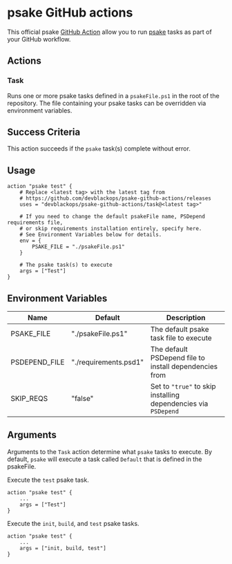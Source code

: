 # psake GitHub actions

This official psake [GitHub Action](https://github.com/features/actions) allow you to run [psake](https://github.com/psake/psake) tasks as part of your GitHub workflow.

## Actions

### Task

Runs one or more psake tasks defined in a `psakeFile.ps1` in the root of the repository.
The file containing your psake tasks can be overridden via environment variables.

## Success Criteria

This action succeeds if the `psake` task(s) complete without error.

## Usage

```hcl
action "psake test" {
    # Replace <latest tag> with the latest tag from
    # https://github.com/devblackops/psake-github-actions/releases
    uses = "devblackops/psake-github-actions/task@<latest tag>"

    # If you need to change the default psakeFile name, PSDepend requirements file,
    # or skip requirements installation entirely, specify here.
    # See Environment Variables below for details.
    env = {
        PSAKE_FILE = "./psakeFile.ps1"
    }

    # The psake task(s) to execute
    args = ["Test"]
}
```

## Environment Variables

| Name | Default | Description |
|------|---------|-------------|
| PSAKE_FILE     | "./psakeFile.ps1"     | The default psake task file to execute
| PSDEPEND_FILE  | "./requirements.psd1" | The default PSDepend file to install dependencies from
| SKIP_REQS      | "false"               | Set to `"true"` to skip installing dependencies via `PSDepend`

## Arguments

Arguments to the `Task` action determine what `psake` tasks to execute.
By default, `psake` will execute a task called `Default` that is defined in the psakeFile.

Execute the `test` psake task.

```hcl
action "psake test" {
    ...
    args = ["Test"]
}
```

Execute the `init`, `build`, and `test` psake tasks.

```hcl
action "psake test" {
    ...
    args = ["init, build, test"]
}
```
